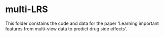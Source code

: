 # multi-LRS
This folder constains the code and data for the paper 'Learning important features from multi-view data to predict drug side effects'.
